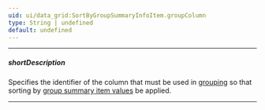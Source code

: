 ```yaml
---
uid: ui/data_grid:SortByGroupSummaryInfoItem.groupColumn
type: String | undefined
default: undefined
---
```

---
##### shortDescription
Specifies the identifier of the column that must be used in [grouping](/concepts/05%20UI%20Components/DataGrid/45%20Grouping '/Documentation/Guide/UI_Components/DataGrid/Grouping/') so that sorting by [group summary item values](/api-reference/10%20UI%20Components/dxDataGrid/1%20Configuration/summary/groupItems '/Documentation/ApiReference/UI_Components/dxDataGrid/Configuration/summary/groupItems/') be applied.

---
<!--
Sorting by group summary item values applies only when grid records are grouped by a specific column. To define this column, assign its [name](/api-reference/_hidden/GridBaseColumn/name.md '/Documentation/ApiReference/UI_Components/dxDataGrid/Configuration/columns/#name'), [data field](/api-reference/_hidden/GridBaseColumn/dataField.md '/Documentation/ApiReference/UI_Components/dxDataGrid/Configuration/columns/#dataField') or [caption](/api-reference/_hidden/GridBaseColumn/caption.md '/Documentation/ApiReference/UI_Components/dxDataGrid/Configuration/columns/#caption') to the **groupColumn** property. If you omit this property when declaring an object of the **sortByGroupSummaryInfo** array, the sorting setting will be applied when any column is used in grouping.

#####See Also#####
- [Sort by Group Summary](/concepts/05%20UI%20Components/DataGrid/65%20Summaries/20%20Group%20Summary/15%20Sort%20by%20Group%20Summary.md '/Documentation/Guide/UI_Components/DataGrid/Summaries/Group_Summary/#Sort_by_Group_Summary')
-->